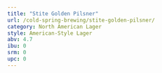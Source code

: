 ```yaml
---
title: "Stite Golden Pilsner"
url: /cold-spring-brewing/stite-golden-pilsner/
category: North American Lager
style: American-Style Lager
abv: 4.7
ibu: 0
srm: 0
upc: 0
---
```


